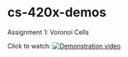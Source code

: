 # cs-420x-demos

Assignment 1: Voronoi Cells

Click to watch:
[![Demonstration video](https://img.youtube.com/vi/7QDf7RHwNJ4/maxresdefault.jpg)](https://youtu.be/7QDf7RHwNJ4)
